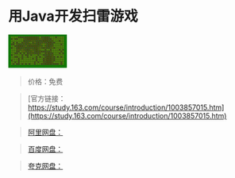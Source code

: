 # 用Java开发扫雷游戏

![img](../../../assets/study163/free/6632425662559563734.jpg)

> 价格：免费

> [官方链接：https://study.163.com/course/introduction/1003857015.htm](https://study.163.com/course/introduction/1003857015.htm)

> [阿里网盘：]()

> [百度网盘：]()

> [夸克网盘：]()
